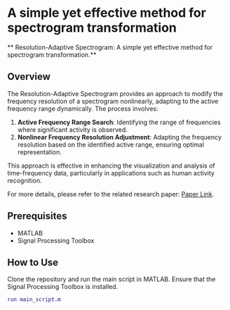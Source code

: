 # A simple yet effective method for spectrogram transformation

** Resolution-Adaptive Spectrogram: A simple yet effective method for spectrogram transformation.**
## Overview

The Resolution-Adaptive Spectrogram provides an approach to modify the frequency resolution of a spectrogram nonlinearly, adapting to the active frequency range dynamically. The process involves:

1. **Active Frequency Range Search**: Identifying the range of frequencies where significant activity is observed.
2. **Nonlinear Frequency Resolution Adjustment**: Adapting the frequency resolution based on the identified active range, ensuring optimal representation.

This approach is effective in enhancing the visualization and analysis of time-frequency data, particularly in applications such as human activity recognition.

For more details, please refer to the related research paper: [Paper Link](#).

## Prerequisites

- MATLAB
- Signal Processing Toolbox

## How to Use

Clone the repository and run the main script in MATLAB. Ensure that the Signal Processing Toolbox is installed.

```matlab
run main_script.m
